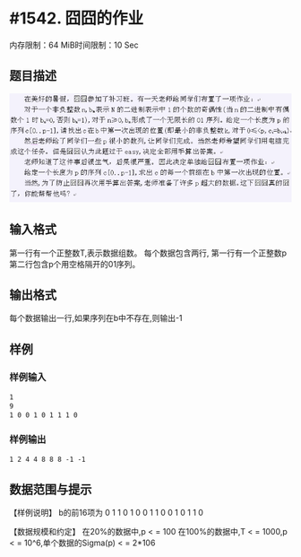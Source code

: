 # #1542. 囧囧的作业

内存限制：64 MiB时间限制：10 Sec

## 题目描述

![](images/15422.jpg)

## 输入格式

第一行有一个正整数T,表示数据组数。
每个数据包含两行,
第一行有一个正整数p
第二行包含p个用空格隔开的01序列。


## 输出格式

每个数据输出一行,如果序列在b中不存在,则输出-1

## 样例

### 样例输入

    
    1
    9
    1 0 0 1 0 1 1 1 0
    
    
    

### 样例输出

    
    1 2 4 4 8 8 8 -1 -1
    
    

## 数据范围与提示

【样例说明】
    b的前16项为 0 1 1 0 1 0 0 1 1 0 0 1 0 1 1 0

【数据规模和约定】
    在20%的数据中,p < = 100
在100%的数据中,T < = 1000,p < = 10^6,单个数据的Sigma(p) < = 2*106

